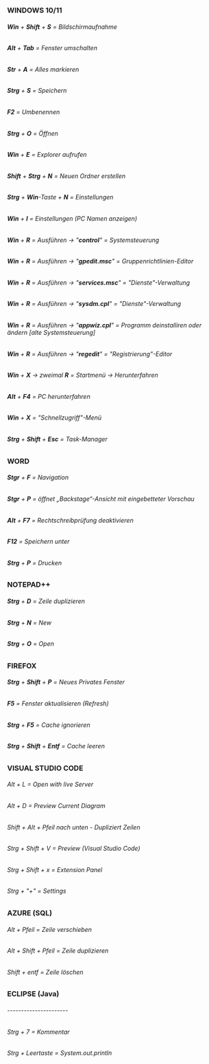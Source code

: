 ### **WINDOWS 10/11**





###### **Win** + **Shift** + **S** = Bildschirmaufnahme



###### **Alt** + **Tab** = Fenster umschalten



###### **Str** + **A** = Alles markieren

###### 

###### **Strg** + **S** = Speichern

###### 

###### **F2** = Umbenennen

###### 

###### **Strg** + **O** = Öffnen

###### 

###### **Win** + **E** = Explorer aufrufen

###### 

###### **Shift** + **Strg** + **N** = Neuen Ordner erstellen

###### **Strg** + **Win**-Taste + **N** = Einstellungen

###### 

###### **Win** + **I** = Einstellungen (PC Namen anzeigen)

###### 

###### **Win** + **R** = Ausführen -> "**control**" = Systemsteuerung

###### 

###### **Win** + **R** = Ausführen -> "**gpedit.msc**" = Gruppenrichtlinien-Editor



###### **Win** + **R** = Ausführen -> "**services.msc**" = "Dienste"-Verwaltung

###### 

###### **Win** + **R** = Ausführen -> "**sysdm.cpl**" = "Dienste"-Verwaltung



###### **Win** + **R** = Ausführen -> "**appwiz.cpl**" = Programm deinstalliren oder ändern \[alte Systemsteuerung]



###### **Win** + **R** = Ausführen -> "**regedit**" = "Registrierung"-Editor



###### **Win** + **X** -> zweimal **R** = Startmenü -> Herunterfahren



###### **Alt** + **F4** = PC herunterfahren



###### **Win** + **X** = "Schnellzugriff"-Menü



###### **Strg** + **Shift** + **Esc**  = Task-Manager













### **WORD**





###### **Stgr** + **F** = Navigation

###### 

###### **Stgr** + **P** = öffnet „Backstage“-Ansicht mit eingebetteter Vorschau

###### **Alt** + **F7** = Rechtschreibprüfung deaktivieren

###### **F12** = Speichern unter ######

###### **Strg** + **P** = Drucken ######















### **NOTEPAD++**





###### **Strg** + **D** = Zeile duplizieren



###### **Strg** + **N** = New



###### **Strg** + **O** = Open













### **FIREFOX**





###### **Strg** + **Shift** + **P** = Neues Privates Fenster



###### **F5** = Fenster aktualisieren (Refresh)



###### **Strg** + **F5** = Cache ignorieren

###### 

###### **Strg** + **Shift** + **Entf** = Cache leeren













### **VISUAL STUDIO CODE**




###### Alt + L = Open with live Server



###### Alt + D = Preview Current Diagram



###### Shift + Alt + Pfeil nach unten - Dupliziert Zeilen



###### Strg + Shift + V = Preview (Visual Studio Code)



###### Strg + Shift + x = Extension Panel



###### Strg + "+" = Settings





















### AZURE (SQL)





###### Alt + Pfeil = Zeile verschieben



###### Alt + Shift + Pfeil = Zeile duplizieren



###### Shift + entf = Zeile löschen









### ECLIPSE (Java)

###### ----------------------



###### Strg + 7 = Kommentar



###### Strg + Leertaste = System.out.println










